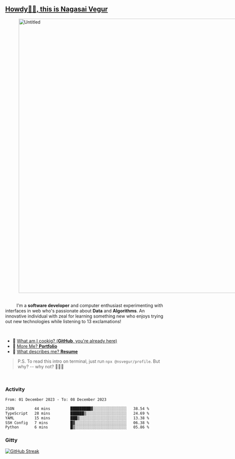
## [Howdy🖖🏻, this is Nagasai Vegur](https://nsvegur.me/)

<div style="
  display: flex;
  width: 100vw;
  justify-content: center;
  ">
  <img width="875" alt="Untitled" src="https://github.com/NSVEGUR/NSVEGUR/assets/83576465/f41a8098-aaa9-4353-8130-bd4076cb1d4a">
</div>

<br /> 
 
<p>
&emsp; &emsp; I'm a <b>software developer</b> and computer enthusiast experimenting with interfaces in web who's passionate about <b>Data</b> and <b>Algorithms</b>. An innovative individual with zeal for learning something new who enjoys trying out new technologies while listening to 13 exclamations!
</p>

<br /> 

- 🍔 [What am I cookig? (**GitHub**, you're already here)](https://github.com/NSVEGUR)
- 👻 [More Me? **Portfolio**](https://nsvegur.me/)
- 🔭 [What describes me? **Resume**](https://nsvegur.me/resume)

> P.S. To read this intro on terminal, just run `npx @nsvegur/profile`. But why? -- why not? 🤷🏻‍♂️

<br />

### Activity

<!--START_SECTION:waka-->

```txt
From: 01 December 2023 - To: 08 December 2023

JSON         44 mins         █████████▓░░░░░░░░░░░░░░░   38.54 %
TypeScript   28 mins         ██████▒░░░░░░░░░░░░░░░░░░   24.69 %
YAML         15 mins         ███▒░░░░░░░░░░░░░░░░░░░░░   13.38 %
SSH Config   7 mins          █▓░░░░░░░░░░░░░░░░░░░░░░░   06.38 %
Python       6 mins          █▒░░░░░░░░░░░░░░░░░░░░░░░   05.86 %
```

<!--END_SECTION:waka-->

### Gitty

[![GitHub Streak](http://github-profile-summary-cards.vercel.app/api/cards/profile-details?username=NSVEGUR&theme=github_dark)]('https://github.com/NSVEGUR')


